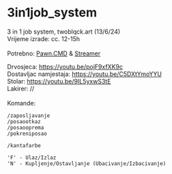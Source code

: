 # 3in1job_system
3 in 1 job system, twoblqck.art (13/6/24)<br>
Vrijeme izrade: cc. 12-15h <br><br>
Potrebno: <a href="https://github.com/katursis/Pawn.CMD/releases/tag/3.4.0">Pawn.CMD</a>
&
<a href="https://github.com/samp-incognito/samp-streamer-plugin/releases/tag/v2.9.6">Streamer</a>

Drvosjeca: https://youtu.be/pojF9xfXK9c <br>
Dostavljac namjestaja: https://youtu.be/C5DXtYmoYYU <br>
Stolar: https://youtu.be/9IL5yxwS3tE <br>
Lakirer: // <br>
<br>
Komande:
```
/zaposljavanje
/posaootkaz
/posaooprema
/pokreniposao

/kantafarbe

'F' - Ulaz/Izlaz
'N' - Kupljenje/Ostavljanje (Ubacivanje/Izbacivanje)
```

